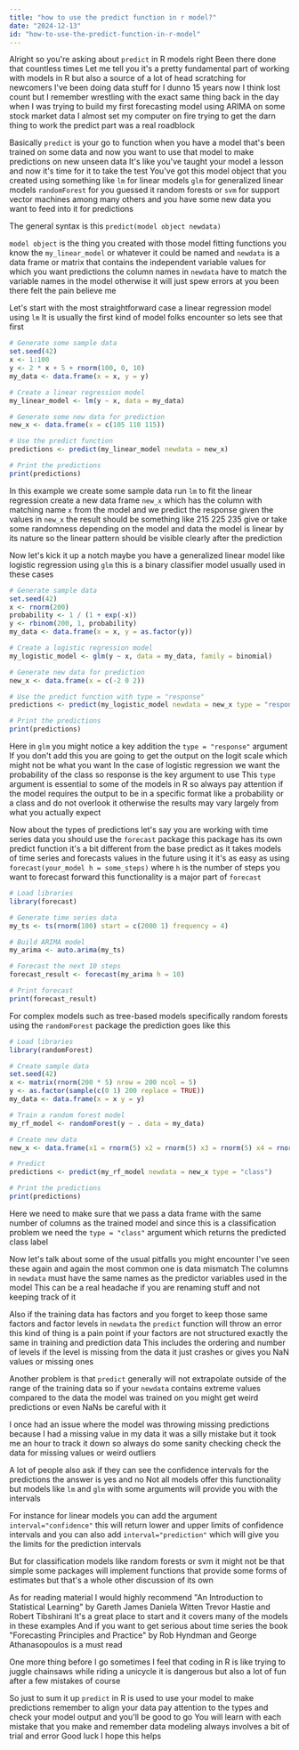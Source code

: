 ```yaml
---
title: "how to use the predict function in r model?"
date: "2024-12-13"
id: "how-to-use-the-predict-function-in-r-model"
---
```


Alright so you're asking about `predict` in R models right Been there done that countless times Let me tell you it's a pretty fundamental part of working with models in R but also a source of a lot of head scratching for newcomers I've been doing data stuff for I dunno 15 years now I think lost count but I remember wrestling with the exact same thing back in the day when I was trying to build my first forecasting model using ARIMA on some stock market data I almost set my computer on fire trying to get the darn thing to work the predict part was a real roadblock

Basically `predict` is your go to function when you have a model that's been trained on some data and now you want to use that model to make predictions on new unseen data It's like you've taught your model a lesson and now it's time for it to take the test You've got this model object that you created using something like `lm` for linear models `glm` for generalized linear models `randomForest` for you guessed it random forests or `svm` for support vector machines among many others and you have some new data you want to feed into it for predictions

The general syntax is this `predict(model object newdata)`

`model object` is the thing you created with those model fitting functions you know the `my_linear_model` or whatever it could be named and `newdata` is a data frame or matrix that contains the independent variable values for which you want predictions the column names in `newdata` have to match the variable names in the model otherwise it will just spew errors at you been there felt the pain believe me

Let's start with the most straightforward case a linear regression model using `lm` It is usually the first kind of model folks encounter so lets see that first

```r
# Generate some sample data
set.seed(42)
x <- 1:100
y <- 2 * x + 5 + rnorm(100, 0, 10)
my_data <- data.frame(x = x, y = y)

# Create a linear regression model
my_linear_model <- lm(y ~ x, data = my_data)

# Generate some new data for prediction
new_x <- data.frame(x = c(105 110 115))

# Use the predict function
predictions <- predict(my_linear_model newdata = new_x)

# Print the predictions
print(predictions)
```

In this example we create some sample data run `lm` to fit the linear regression create a new data frame `new_x` which has the column with matching name `x` from the model and we predict the response given the values in `new_x` the result should be something like 215 225 235 give or take some randomness depending on the model and data the model is linear by its nature so the linear pattern should be visible clearly after the prediction

Now let's kick it up a notch maybe you have a generalized linear model like logistic regression using `glm` this is a binary classifier model usually used in these cases

```r
# Generate sample data
set.seed(42)
x <- rnorm(200)
probability <- 1 / (1 + exp(-x))
y <- rbinom(200, 1, probability)
my_data <- data.frame(x = x, y = as.factor(y))

# Create a logistic regression model
my_logistic_model <- glm(y ~ x, data = my_data, family = binomial)

# Generate new data for prediction
new_x <- data.frame(x = c(-2 0 2))

# Use the predict function with type = "response"
predictions <- predict(my_logistic_model newdata = new_x type = "response")

# Print the predictions
print(predictions)
```

Here in `glm` you might notice a key addition the `type = "response"` argument If you don't add this you are going to get the output on the logit scale which might not be what you want In the case of logistic regression we want the probability of the class so response is the key argument to use This `type` argument is essential to some of the models in R so always pay attention if the model requires the output to be in a specific format like a probability or a class and do not overlook it otherwise the results may vary largely from what you actually expect

Now about the types of predictions let's say you are working with time series data you should use the `forecast` package this package has its own predict function it's a bit different from the base predict as it takes models of time series and forecasts values in the future using it it's as easy as using `forecast(your_model h = some_steps)` where `h` is the number of steps you want to forecast forward this functionality is a major part of `forecast`

```r
# Load libraries
library(forecast)

# Generate time series data
my_ts <- ts(rnorm(100) start = c(2000 1) frequency = 4)

# Build ARIMA model
my_arima <- auto.arima(my_ts)

# Forecast the next 10 steps
forecast_result <- forecast(my_arima h = 10)

# Print forecast
print(forecast_result)
```

For complex models such as tree-based models specifically random forests using the `randomForest` package the prediction goes like this

```r
# Load libraries
library(randomForest)

# Create sample data
set.seed(42)
x <- matrix(rnorm(200 * 5) nrow = 200 ncol = 5)
y <- as.factor(sample(c(0 1) 200 replace = TRUE))
my_data <- data.frame(x = x y = y)

# Train a random forest model
my_rf_model <- randomForest(y ~ . data = my_data)

# Create new data
new_x <- data.frame(x1 = rnorm(5) x2 = rnorm(5) x3 = rnorm(5) x4 = rnorm(5) x5 = rnorm(5))

# Predict
predictions <- predict(my_rf_model newdata = new_x type = "class")

# Print the predictions
print(predictions)
```

Here we need to make sure that we pass a data frame with the same number of columns as the trained model and since this is a classification problem we need the `type = "class"` argument which returns the predicted class label

Now let's talk about some of the usual pitfalls you might encounter I've seen these again and again the most common one is data mismatch The columns in `newdata` must have the same names as the predictor variables used in the model This can be a real headache if you are renaming stuff and not keeping track of it

Also if the training data has factors and you forget to keep those same factors and factor levels in `newdata` the `predict` function will throw an error this kind of thing is a pain point if your factors are not structured exactly the same in training and prediction data This includes the ordering and number of levels if the level is missing from the data it just crashes or gives you NaN values or missing ones

Another problem is that `predict` generally will not extrapolate outside of the range of the training data so if your `newdata` contains extreme values compared to the data the model was trained on you might get weird predictions or even NaNs be careful with it

I once had an issue where the model was throwing missing predictions because I had a missing value in my data it was a silly mistake but it took me an hour to track it down so always do some sanity checking check the data for missing values or weird outliers

A lot of people also ask if they can see the confidence intervals for the predictions the answer is yes and no Not all models offer this functionality but models like `lm` and `glm` with some arguments will provide you with the intervals

For instance for linear models you can add the argument `interval="confidence"` this will return lower and upper limits of confidence intervals and you can also add `interval="prediction"` which will give you the limits for the prediction intervals

But for classification models like random forests or svm it might not be that simple some packages will implement functions that provide some forms of estimates but that's a whole other discussion of its own

As for reading material I would highly recommend "An Introduction to Statistical Learning" by Gareth James Daniela Witten Trevor Hastie and Robert Tibshirani It's a great place to start and it covers many of the models in these examples And if you want to get serious about time series the book "Forecasting Principles and Practice" by Rob Hyndman and George Athanasopoulos is a must read

One more thing before I go sometimes I feel that coding in R is like trying to juggle chainsaws while riding a unicycle it is dangerous but also a lot of fun after a few mistakes of course

So just to sum it up `predict` in R is used to use your model to make predictions remember to align your data pay attention to the types and check your model output and you'll be good to go You will learn with each mistake that you make and remember data modeling always involves a bit of trial and error Good luck I hope this helps
